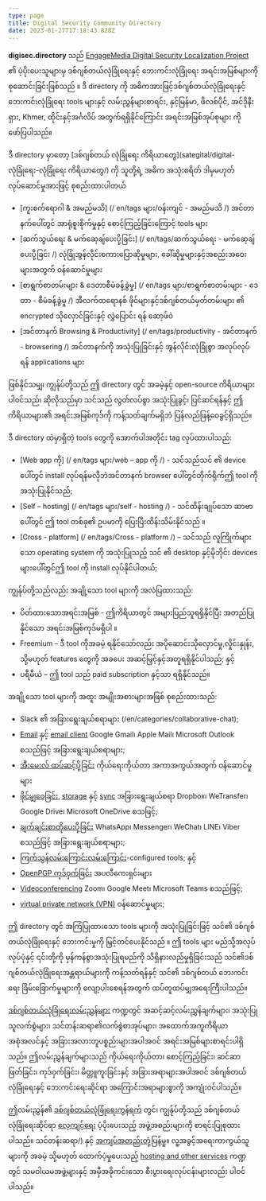 ```yaml
---
type: page
title: Digital Security Community Directory
date: 2023-01-27T17:18:43.828Z
---
```

**digisec.directory** သည် [EngageMedia Digital Security Localization Project](https://engagemedia.org/projects/localization/) ၏ ပံ့ပိုးပေးသူများမှ ဒစ်ဂျစ်တယ်လုံခြုံရေးနှင့် ဘေးကင်းလုံခြုံရေး အရင်းအမြစ်များကို စုဆောင်းခြင်းဖြစ်သည် ။ ဒီ directory ကို အဓိကအားဖြင့်ဒစ်ဂျစ်တယ်လုံခြုံရေးနှင့် ဘေးကင်းလုံခြုံရေး tools များနှင့် လမ်းညွှန်များစာရင်း, နှင့်မြန်မာ, ဖိလစ်ပိုင်, အင်ဒိုနီးရှား, Khmer, ထိုင်းနှင့်အင်္ဂလိပ် အတွက်ရရှိနိုင်ကြောင်း အရင်းအမြစ်အုပ်စုများ ကိုဖော်ပြပါသည်။

ဒီ directory မှာတော့ [ဒစ်ဂျစ်တယ် လုံခြုံရေး ကိရိယာတွေ](sategital/digital-လုံခြုံရေး-လုံခြုံရေး ကိရိယာတွေ/) ကို သူတို့ရဲ့ အဓိက အသုံးစရိတ် ဒါမှမဟုတ် လုပ်ဆောင်မှုအားဖြင့် စုစည်းထားပါတယ်

* [ကူးစက်ရောဂါ & အမည်မသိ] (/ en/tags များ/ဝန်းကျင် - အမည်မသိ /) အင်တာနက်ပေါ်တွင် အာရုံစူးစိုက်မှုနှင့် စောင့်ကြည့်ခြင်းကြောင့် tools များ
* [ဆက်သွယ်ရေး & မက်ဆေ့ချ်ပေးပို့ခြင်း] (/ en/tags/ဆက်သွယ်ရေး - မက်ဆေ့ချ်ပေးပို့ခြင်း /) လုံခြုံအွန်လိုင်းစကားပြောဆိုမှုများ, ခေါ်ဆိုမှုများနှင့်အစည်းအဝေးများအတွက် ဝန်ဆောင်မှုများ
* [စာရွက်စာတမ်းများ & ဒေတာစီမံခန့်ခွဲမှု] (/ en/tags များ/စာရွက်စာတမ်းများ - ဒေတာ - စီမံခန့်ခွဲမှု /) အီလက်ထရောနစ် ဖိုင်များနှင့်ဒစ်ဂျစ်တယ်မှတ်တမ်းများ ၏ encrypted သိုလှောင်ခြင်းနှင့် လွှဲပြောင်း ရန် ဆော့ဖ်ဝဲ
* [အင်တာနက် Browsing & Productivity] (/ en/tags/productivity - အင်တာနက် - browsering /) အင်တာနက်ကို အသုံးပြုခြင်းနှင့် အွန်လိုင်းလုံခြုံစွာ အလုပ်လုပ်ရန် applications များ

ဖြစ်နိုင်သမျှ၊ ကျွန်ုပ်တို့သည် ဤ directory တွင် အခမဲ့နှင့် open-source ကိရိယာများ ပါ၀င်သည်၊ ဆိုလိုသည်မှာ သင်သည် လွတ်လပ်စွာ အသုံးပြုခွင့်၊ ပြင်ဆင်ရန်နှင့် ဤကိရိယာများ၏ အရင်းအမြစ်ကုဒ်ကို ကန့်သတ်ချက်မရှိဘဲ ပြန်လည်ဖြန့်ဝေခွင့်ရှိသည်။ 

ဒီ directory ထဲမှာရှိတဲ့ tools တွေကို အောက်ပါအတိုင်း tag လုပ်ထားပါသည်:

* [Web app ကို] (/ en/tags များ/web – app ကို /) - သင်သည်သင် ၏ device ပေါ်တွင် install လုပ်ရန်မလိုဘဲအင်တာနက် browser ပေါ်တွင်တိုက်ရိုက်ဤ tool ကိုအသုံးပြုနိုင်သည်;
* [Self – hosting] (/ en/tags များ/self - hosting /) - သင်ထိန်းချုပ်သော ဆာဗာပေါ်တွင် ဤ tool တစ်ခု၏ ဥပမာကို ပြေးပြီးထိန်းသိမ်းနိုင်သည် ။
* [Cross - platform] (/ en/tags/Cross - platform /) – သင်သည် လူကြိုက်များသော operating system ကို အသုံးပြုသည့် သင် ၏ desktop နှင့်မိုဘိုင်း devices များပေါ်တွင်ဤ tool ကို install လုပ်နိုင်ပါတယ်;

ကျွန်ုပ်တို့သည်လည်း အချို့သော tool များကို အလံပြထားသည်:

* ပိတ်ထားသောအရင်းအမြစ် - ဤကိရိယာတွင် အများပြည်သူရရှိနိုင်ပြီး အတည်ပြုနိုင်သော အရင်းအမြစ်ကုဒ်မရှိပါ ။
* Freemium – ဒီ tool ကိုအခမဲ့ ရနိုင်သော်လည်း အပိုဆောင်းသိုလှောင်မှု,လှိုင်းနှုန်း, သို့မဟုတ် features တွေကို အခပေး အဆင့်မြှင့်နှင့်အတူရရှိနိုင်ပါသည်; နှင့်
* ပရီမီယံ – ဤ tool သည် paid subscription နှင့်သာ ရရှိနိုင်သည်။

အချို့သော tool များကို အထူး အမျိုးအစားများအဖြစ် စုစည်းထားသည်:

* Slack ၏ အခြားရွေးချယ်စရာများ (/en/categories/collaborative-chat);
* [Email](/en/categories/email) နှင့် [email client](/en/categories/email-client/) Google Gmail၊ Apple Mail၊ Microsoft Outlook စသည်ဖြင့် အခြားရွေးချယ်စရာများ;
* [အီးမေးလ် ထပ်ဆင့်ပို့ခြင်း](/en/categories/email-forwarding/) ကိုယ်ရေးကိုယ်တာ အကာအကွယ်အတွက် ဝန်ဆောင်မှုများ
* [ဖိုင်မျှဝေခြင်း](/en/categories/file-sharing), [storage](/en/categories/file-storage) နှင့် [sync](/en/categories/file-sync) အခြားရွေးချယ်စရာ Dropbox၊ WeTransfer၊ Google Drive၊ Microsoft OneDrive စသဖြင့်;
* [ချက်ချင်းစာတိုပေးပို့ခြင်း](/en/categories/instant-messaging) WhatsApp၊ Messenger၊ WeChat၊ LINE၊ Viber စသည်ဖြင့် အခြားရွေးချယ်စရာများ;
* [ကြက်သွန်လမ်းကြောင်းလမ်းကြောင်း](/en/categories/onion-routing)-configured tools; နှင့်
* [OpenPGP ကုဒ်ဝှက်ခြင်း](/en/categories/openpgp-encryption) အပလီကေးရှင်းများ
* [Videoconferencing](/en/categories/videoconferencing) Zoom၊ Google Meet၊ Microsoft Teams စသည်ဖြင့်;
* [virtual private network (VPN)](/en/categories/virtual-private-network) ဝန်ဆောင်မှုများ;

ဤ directory တွင် အကြံပြုထားသော tools များကို အသုံးပြုခြင်းဖြင့် သင်၏ ဒစ်ဂျစ်တယ်လုံခြုံရေးနှင့် ဘေးကင်းမှုကို မြှင့်တင်ပေးနိုင်သည် ။ ဤ tools များ မည်သို့အလုပ်လုပ်ပုံနှင့် ၎င်းတို့ကို မှန်ကန်စွာအသုံးပြုရမည်ကို သိရှိနားလည်မှုရှိခြင်းသည် သင်၏ဒစ်ဂျစ်တယ်လုံခြုံရေးအန္တရာယ်များကို ကန့်သတ်ရန်နှင့် သင်၏ ဒစ်ဂျစ်တယ် ဘေးကင်းရေး ခြိမ်းခြောက်မှုများကို လျော့ပါးစေရန်အတွက် ထပ်တူထပ်မျှအရေးကြီးပါသည်။

[ဒစ်ဂျစ်တယ်လုံခြုံရေးလမ်းညွှန်များ](/en/categories/digital-security-guides/) ကဏ္ဍတွင် အဆင့်ဆင့်လမ်းညွှန်ချက်များ၊ အသုံးပြုသူလက်စွဲများ၊ သင်တန်းဆရာ၏လက်စွဲစာအုပ်များ၊ အထောက်အကူကိရိယာအစုံအလင်နှင့် အခြားအလားတူပစ္စည်းများအပါအဝင် အရင်းအမြစ်များစာရင်းပါရှိသည်။ ဤလမ်းညွှန်ချက်များသည် ကိုယ်ရေးကိုယ်တာ၊ စောင့်ကြည့်ခြင်း၊ ဆင်ဆာဖြတ်ခြင်း၊ ကုဒ်ဝှက်ခြင်း၊ မိတ္တူကူးခြင်းနှင့် အခြားအရာများအပါအဝင် ဒစ်ဂျစ်တယ်လုံခြုံရေးနှင့် ဘေးကင်းရေးဆိုင်ရာ အကြောင်းအရာများစွာကို အကျုံးဝင်ပါသည်။

ဤလမ်းညွှန်၏ [ဒစ်ဂျစ်တယ်လုံခြုံရေးကွန်ရက်](/categen/categoriesories/digital-security-network/) တွင်၊ ကျွန်ုပ်တို့သည် ဒစ်ဂျစ်တယ်လုံခြုံရေးဆိုင်ရာ [လေ့ကျင့်ရေး](/th/categories/digital-security-) ပံ့ပိုးပေးသည့် အဖွဲ့အစည်းများကို စာရင်းပြုစုထားပါသည်။ သင်တန်းဆရာ/) နှင့် [အကျပ်အတည်းတုံ့ပြန်မှု](/en/categories/digital-security-crisis-responders/)။ လူ့အခွင့်အရေးကာကွယ်သူများကို အခမဲ့ သို့မဟုတ် ထောက်ပံ့မှုပေးသည့် [hosting and other services](/en/categories/digital-security-service-providers/) ကဏ္ဍတွင် သမဝါယမအဖွဲ့များနှင့် အမှီအခိုကင်းသော စီးပွားရေးလုပ်ငန်းများလည်း ပါဝင်ပါသည်။